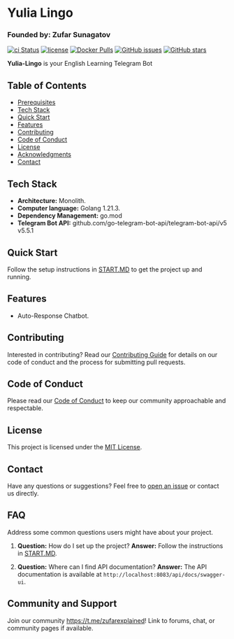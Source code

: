 # Yulia Lingo

### Founded by: Zufar Sunagatov

[![ci Status](https://github.com/Sunagatov/Iced-Latte/actions/workflows/dev-branch-pr-deployment-pipeline.yml/badge.svg)](https://github.com/Sunagatov/Iced-Latte/actions)
[![license](https://img.shields.io/badge/license-MIT-blue.svg)](https://github.com/danilqa/node-file-router/blob/main/LICENSE)
[![Docker Pulls](https://img.shields.io/docker/pulls/zufarexplainedit/yulia-lingo-backend.svg)](https://hub.docker.com/r/zufarexplainedit/yulia-lingo-backend/)
[![GitHub issues](https://img.shields.io/github/issues/Sunagatov/Yulia-Lingo)](https://github.com/Sunagatov/Yulia-Lingo/issues)
[![GitHub stars](https://img.shields.io/github/stars/Sunagatov/Yulia-Lingo)](https://github.com/Sunagatov/Yulia-Lingo/stargazers)

**Yulia-Lingo** is your English Learning Telegram Bot

## Table of Contents

- [Prerequisites](#prerequisites)
- [Tech Stack](#tech-stack)
- [Quick Start](#quick-start)
- [Features](#features)
- [Contributing](#contributing)
- [Code of Conduct](#code-of-conduct)
- [License](#license)
- [Acknowledgments](#acknowledgments)
- [Contact](#contact)

## Tech Stack

- **Architecture:** Monolith.
- **Computer language:** Golang 1.21.3.
- **Dependency Management:** go.mod
- **Telegram Bot API:** github.com/go-telegram-bot-api/telegram-bot-api/v5 v5.5.1

## Quick Start

Follow the setup instructions in [START.MD](START.md) to get the project up and running.

## Features
- Auto-Response Chatbot.

## Contributing

Interested in contributing? Read our [Contributing Guide](CONTRIBUTING.md) for details on our code of conduct and the process for submitting pull requests.

## Code of Conduct

Please read our [Code of Conduct](CODE_OF_CONDUCT.md) to keep our community approachable and respectable.

## License

This project is licensed under the [MIT License](LICENSE).

## Contact

Have any questions or suggestions? Feel free to [open an issue](https://github.com/Sunagatov/Iced-Latte/issues) or contact us directly.

## FAQ

Address some common questions users might have about your project.

1. **Question:** How do I set up the project?
   **Answer:** Follow the instructions in [START.MD](START.md).

2. **Question:** Where can I find API documentation?
   **Answer:** The API documentation is available at `http://localhost:8083/api/docs/swagger-ui`.

<!-- Add more FAQs as needed -->

## Community and Support

Join our community https://t.me/zufarexplained! Link to forums, chat, or community pages if available.
